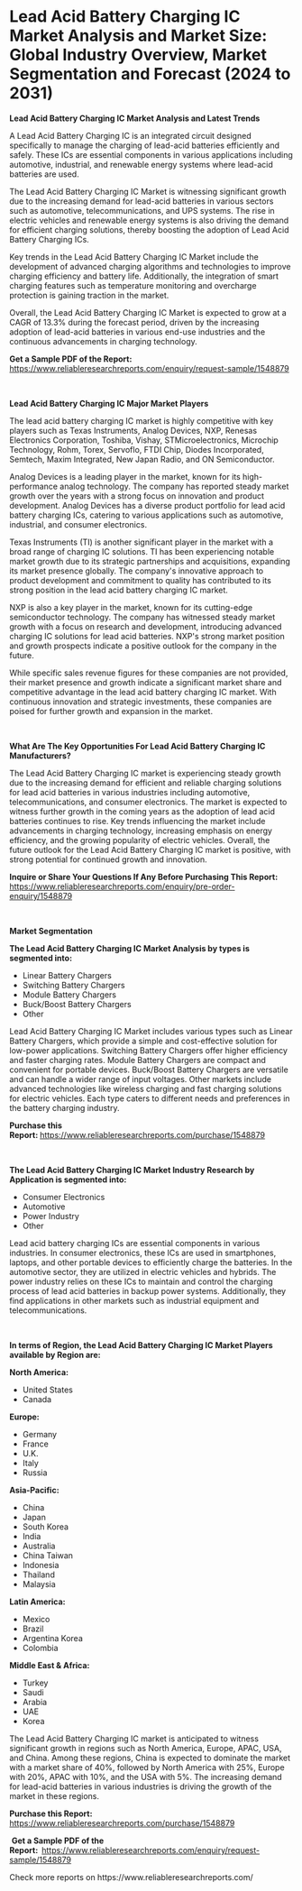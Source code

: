 <p><h1>Lead Acid Battery Charging IC Market Analysis and Market Size: Global Industry Overview, Market Segmentation and Forecast (2024 to 2031)</h1></p><p><strong>Lead Acid Battery Charging IC Market Analysis and Latest Trends</strong></p>
<p><p>A Lead Acid Battery Charging IC is an integrated circuit designed specifically to manage the charging of lead-acid batteries efficiently and safely. These ICs are essential components in various applications including automotive, industrial, and renewable energy systems where lead-acid batteries are used.</p><p>The Lead Acid Battery Charging IC Market is witnessing significant growth due to the increasing demand for lead-acid batteries in various sectors such as automotive, telecommunications, and UPS systems. The rise in electric vehicles and renewable energy systems is also driving the demand for efficient charging solutions, thereby boosting the adoption of Lead Acid Battery Charging ICs.</p><p>Key trends in the Lead Acid Battery Charging IC Market include the development of advanced charging algorithms and technologies to improve charging efficiency and battery life. Additionally, the integration of smart charging features such as temperature monitoring and overcharge protection is gaining traction in the market.</p><p>Overall, the Lead Acid Battery Charging IC Market is expected to grow at a CAGR of 13.3% during the forecast period, driven by the increasing adoption of lead-acid batteries in various end-use industries and the continuous advancements in charging technology.</p></p>
<p><strong>Get a Sample PDF of the Report:&nbsp;</strong> <a href="https://www.reliableresearchreports.com/enquiry/request-sample/1548879">https://www.reliableresearchreports.com/enquiry/request-sample/1548879</a></p>
<p>&nbsp;</p>
<p><strong>Lead Acid Battery Charging IC Major Market Players</strong></p>
<p><p>The lead acid battery charging IC market is highly competitive with key players such as Texas Instruments, Analog Devices, NXP, Renesas Electronics Corporation, Toshiba, Vishay, STMicroelectronics, Microchip Technology, Rohm, Torex, Servoflo, FTDI Chip, Diodes Incorporated, Semtech, Maxim Integrated, New Japan Radio, and ON Semiconductor.</p><p>Analog Devices is a leading player in the market, known for its high-performance analog technology. The company has reported steady market growth over the years with a strong focus on innovation and product development. Analog Devices has a diverse product portfolio for lead acid battery charging ICs, catering to various applications such as automotive, industrial, and consumer electronics.</p><p>Texas Instruments (TI) is another significant player in the market with a broad range of charging IC solutions. TI has been experiencing notable market growth due to its strategic partnerships and acquisitions, expanding its market presence globally. The company's innovative approach to product development and commitment to quality has contributed to its strong position in the lead acid battery charging IC market.</p><p>NXP is also a key player in the market, known for its cutting-edge semiconductor technology. The company has witnessed steady market growth with a focus on research and development, introducing advanced charging IC solutions for lead acid batteries. NXP's strong market position and growth prospects indicate a positive outlook for the company in the future.</p><p>While specific sales revenue figures for these companies are not provided, their market presence and growth indicate a significant market share and competitive advantage in the lead acid battery charging IC market. With continuous innovation and strategic investments, these companies are poised for further growth and expansion in the market.</p></p>
<p>&nbsp;</p>
<p><strong>What Are The Key Opportunities For Lead Acid Battery Charging IC Manufacturers?</strong></p>
<p><p>The Lead Acid Battery Charging IC market is experiencing steady growth due to the increasing demand for efficient and reliable charging solutions for lead acid batteries in various industries including automotive, telecommunications, and consumer electronics. The market is expected to witness further growth in the coming years as the adoption of lead acid batteries continues to rise. Key trends influencing the market include advancements in charging technology, increasing emphasis on energy efficiency, and the growing popularity of electric vehicles. Overall, the future outlook for the Lead Acid Battery Charging IC market is positive, with strong potential for continued growth and innovation.</p></p>
<p><strong>Inquire or Share Your Questions If Any Before Purchasing This Report:</strong> <a href="https://www.reliableresearchreports.com/enquiry/pre-order-enquiry/1548879">https://www.reliableresearchreports.com/enquiry/pre-order-enquiry/1548879</a></p>
<p>&nbsp;</p>
<p><strong>Market Segmentation</strong></p>
<p><strong>The Lead Acid Battery Charging IC Market Analysis by types is segmented into:</strong></p>
<p><ul><li>Linear Battery Chargers</li><li>Switching Battery Chargers</li><li>Module Battery Chargers</li><li>Buck/Boost Battery Chargers</li><li>Other</li></ul></p>
<p><p>Lead Acid Battery Charging IC Market includes various types such as Linear Battery Chargers, which provide a simple and cost-effective solution for low-power applications. Switching Battery Chargers offer higher efficiency and faster charging rates. Module Battery Chargers are compact and convenient for portable devices. Buck/Boost Battery Chargers are versatile and can handle a wider range of input voltages. Other markets include advanced technologies like wireless charging and fast charging solutions for electric vehicles. Each type caters to different needs and preferences in the battery charging industry.</p></p>
<p><strong>Purchase this Report:&nbsp;</strong><a href="https://www.reliableresearchreports.com/purchase/1548879">https://www.reliableresearchreports.com/purchase/1548879</a></p>
<p>&nbsp;</p>
<p><strong>The Lead Acid Battery Charging IC Market Industry Research by Application is segmented into:</strong></p>
<p><ul><li>Consumer Electronics</li><li>Automotive</li><li>Power Industry</li><li>Other</li></ul></p>
<p><p>Lead acid battery charging ICs are essential components in various industries. In consumer electronics, these ICs are used in smartphones, laptops, and other portable devices to efficiently charge the batteries. In the automotive sector, they are utilized in electric vehicles and hybrids. The power industry relies on these ICs to maintain and control the charging process of lead acid batteries in backup power systems. Additionally, they find applications in other markets such as industrial equipment and telecommunications.</p></p>
<p>&nbsp;</p>
<p><strong>In terms of Region, the Lead Acid Battery Charging IC Market Players available by Region are:</strong></p>
<p>
    <p> <strong> North America: </strong>
        <ul>
            <li>United States</li>
            <li>Canada</li>
        </ul>
        </p> 
    <p> <strong> Europe: </strong>
        <ul>
            <li>Germany</li>
            <li>France</li>
            <li>U.K.</li>
            <li>Italy</li>
            <li>Russia</li>
        </ul>
        </p> 
    <p> <strong> Asia-Pacific: </strong>
        <ul>
            <li>China</li>
            <li>Japan</li>
            <li>South Korea</li>
            <li>India</li>
            <li>Australia</li>
            <li>China Taiwan</li>
            <li>Indonesia</li>
            <li>Thailand</li>
            <li>Malaysia</li>
        </ul>
        </p> 
    <p> <strong> Latin America: </strong>
        <ul>
            <li>Mexico</li>
            <li>Brazil</li>
            <li>Argentina Korea</li>
            <li>Colombia</li>
        </ul>
        </p> 
    <p> <strong> Middle East & Africa: </strong>
        <ul>
            <li>Turkey</li>
            <li>Saudi</li>
            <li>Arabia</li>
            <li>UAE</li>
            <li>Korea</li>
        </ul>
    </p>
    </p>
<p><p>The Lead Acid Battery Charging IC market is anticipated to witness significant growth in regions such as North America, Europe, APAC, USA, and China. Among these regions, China is expected to dominate the market with a market share of 40%, followed by North America with 25%, Europe with 20%, APAC with 10%, and the USA with 5%. The increasing demand for lead-acid batteries in various industries is driving the growth of the market in these regions.</p></p>
<p><strong>Purchase this Report: </strong><a href="https://www.reliableresearchreports.com/purchase/1548879">https://www.reliableresearchreports.com/purchase/1548879</a></p>
<p>&nbsp;<strong>Get a Sample PDF of the Report:&nbsp;&nbsp;</strong><a href="https://www.reliableresearchreports.com/enquiry/request-sample/1548879">https://www.reliableresearchreports.com/enquiry/request-sample/1548879</a></p>
<p><strong></strong></p>
<p>Check more reports on https://www.reliableresearchreports.com/</p>